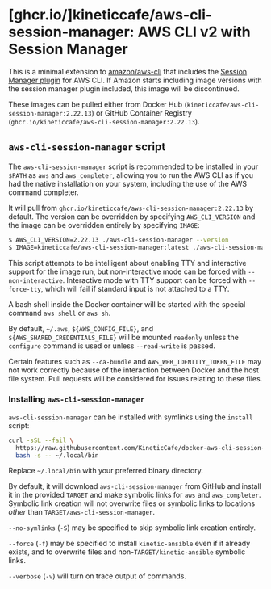 # [ghcr.io/]kineticcafe/aws-cli-session-manager: AWS CLI v2 with Session Manager

This is a minimal extension to [amazon/aws-cli][] that includes the [Session
Manager plugin][] for AWS CLI. If Amazon starts including image versions with
the session manager plugin included, this image will be discontinued.

These images can be pulled either from Docker Hub
(`kineticcafe/aws-cli-session-manager:2.22.13`) or GitHub Container Registry
(`ghcr.io/kineticcafe/aws-cli-session-manager:2.22.13`).

## `aws-cli-session-manager` script

The `aws-cli-session-manager` script is recommended to be installed in your
`$PATH` as `aws` and `aws_completer`, allowing you to run the AWS CLI as if you
had the native installation on your system, including the use of the AWS command
completer.

It will pull from `ghcr.io/kineticcafe/aws-cli-session-manager:2.22.13` by
default. The version can be overridden by specifying `AWS_CLI_VERSION` and the
image can be overridden entirely by specifying `IMAGE`:

```sh
$ AWS_CLI_VERSION=2.22.13 ./aws-cli-session-manager --version
$ IMAGE=kineticcafe/aws-cli-session-manager:latest ./aws-cli-session-manager --version
```

This script attempts to be intelligent about enabling TTY and interactive
support for the image run, but non-interactive mode can be forced with
`--non-interactive`. Interactive mode with TTY support can be forced with
`--force-tty`, which will fail if standard input is not attached to a TTY.

A bash shell inside the Docker container will be started with the special
command `aws shell` or `aws sh`.

By default, `~/.aws`, `${AWS_CONFIG_FILE}`, and `${AWS_SHARED_CREDENTIALS_FILE}`
will be mounted `readonly` unless the `configure` command is used or unless
`--read-write` is passed.

Certain features such as `--ca-bundle` and `AWS_WEB_IDENTITY_TOKEN_FILE` may not
work correctly because of the interaction between Docker and the host file
system. Pull requests will be considered for issues relating to these files.

### Installing `aws-cli-session-manager`

`aws-cli-session-manager` can be installed with symlinks using the `install`
script:

```sh
curl -sSL --fail \
  https://raw.githubusercontent.com/KineticCafe/docker-aws-cli-session-manager/main/install |
  bash -s -- ~/.local/bin
```

Replace `~/.local/bin` with your preferred binary directory.

By default, it will download `aws-cli-session-manager` from GitHub and install
it in the provided `TARGET` and make symbolic links for `aws` and
`aws_completer`. Symbolic link creation will not overwrite files or symbolic
links to locations _other_ than `TARGET/aws-cli-session-manager`.

`--no-symlinks` (`-S`) may be specified to skip symbolic link creation entirely.

`--force` (`-f`) may be specified to install `kinetic-ansible` even if it already
exists, and to overwrite files and non-`TARGET/kinetic-ansible` symbolic links.

`--verbose` (`-v`) will turn on trace output of commands.

[amazon/aws-cli]: https://hub.docker.com/r/amazon/aws-cli
[session manager plugin]: https://docs.aws.amazon.com/systems-manager/latest/userguide/session-manager-working-with-install-plugin.html
